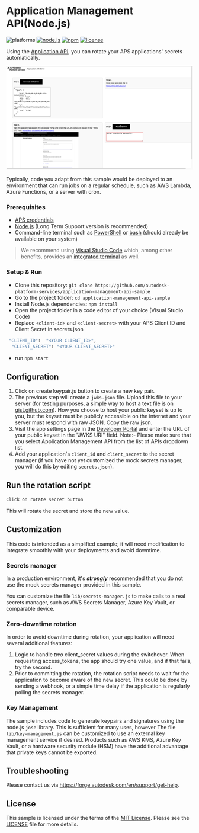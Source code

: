 # Application Management API(Node.js)

![platforms](https://img.shields.io/badge/platform-windows%20%7C%20osx%20%7C%20linux-lightgray.svg)
[![node.js](https://img.shields.io/badge/Node.js-20.13-blue.svg)](https://nodejs.org)
[![npm](https://img.shields.io/badge/npm-10.5-blue.svg)](https://www.npmjs.com/)
[![license](https://img.shields.io/:license-mit-green.svg)](https://opensource.org/licenses/MIT)

Using the [Application API](https://aps.autodesk.com/en/docs/applications/v1/developers_guide/overview/), you can rotate your APS applications' secrets automatically.

![thumbnail](thumbnail.png)

Typically, code you adapt from this sample would be deployed to an environment that can run jobs on a regular schedule, such as AWS Lambda, Azure Functions, or a server with cron.

### Prerequisites

- [APS credentials](https://forge.autodesk.com/en/docs/oauth/v2/tutorials/create-app)
- [Node.js](https://nodejs.org) (Long Term Support version is recommended)
- Command-line terminal such as [PowerShell](https://learn.microsoft.com/en-us/powershell/scripting/overview)
  or [bash](<https://en.wikipedia.org/wiki/Bash_(Unix_shell)>) (should already be available on your system)

> We recommend using [Visual Studio Code](https://code.visualstudio.com) which, among other benefits,
> provides an [integrated terminal](https://code.visualstudio.com/docs/terminal/basics) as well.

### Setup & Run

- Clone this repository: `git clone https://github.com/autodesk-platform-services/application-management-api-sample`
- Go to the project folder: `cd application-management-api-sample`
- Install Node.js dependencies: `npm install`
- Open the project folder in a code editor of your choice (Visual Studio Code)
- Replace `<client-id>` and `<client-secret>` with your APS Client ID and Client Secret in secrets.json

```bash
 "CLIENT_ID":  "<YOUR CLIENT_ID>",
  "CLIENT_SECRET": "<YOUR CLIENT_SECRET>"
```

- run `npm start`

## Configuration

1. Click on create keypair.js button to create a new key pair.
1. The previous step will create a `jwks.json` file. Upload this file to your server (for testing purposes, a simple way to host a text file is on [gist.github.com](https://gist.github.com)). How you choose to host your public keyset is up to you, but the keyset must be publicly accessible on the internet and your server must respond with raw JSON. Copy the raw json.
1. Visit the app settings page in the [Developer Portal](https://aps.autodesk.com) and enter the URL of your public keyset in the "JWKS URI" field.
   Note:- Please make sure that you select Application Management API from the list of APIs dropdown list.
1. Add your application's `client_id` and `client_secret` to the secret manager (if you have not yet customized the mock secrets manager, you will do this by editing `secrets.json`).

## Run the rotation script

```sh
Click on rotate secret button
```

This will rotate the secret and store the new value.

## Customization

This code is intended as a simplified example; it will need modification to integrate smoothly with your deployments and avoid downtime.

### Secrets manager

In a production environment, it's **_strongly_** recommended that you do not use the mock secrets manager provided in this sample.

You can customize the file `lib/secrets-manager.js` to make calls to a real secrets manager, such as AWS Secrets Manager, Azure Key Vault, or comparable device.

### Zero-downtime rotation

In order to avoid downtime during rotation, your application will need several additional features:

1. Logic to handle _two_ client_secret values during the switchover. When requesting access_tokens, the app should try one value, and if that fails, try the second.
1. Prior to committing the rotation, the rotation script needs to wait for the application to become aware of the new secret. This could be done by sending a webhook, or a simple time delay if the application is regularly polling the secrets manager.

### Key Management

The sample includes code to generate keypairs and signatures using the node.js `jose` library. This is sufficient for many uses, however The file `lib/key-management.js` can be customized to use an external key management service if desired. Products such as AWS KMS, Azure Key Vault, or a hardware security module (HSM) have the additional advantage that private keys cannot be exported.

## Troubleshooting

Please contact us via https://forge.autodesk.com/en/support/get-help.

## License

This sample is licensed under the terms of the [MIT License](http://opensource.org/licenses/MIT).
Please see the [LICENSE](LICENSE) file for more details.
